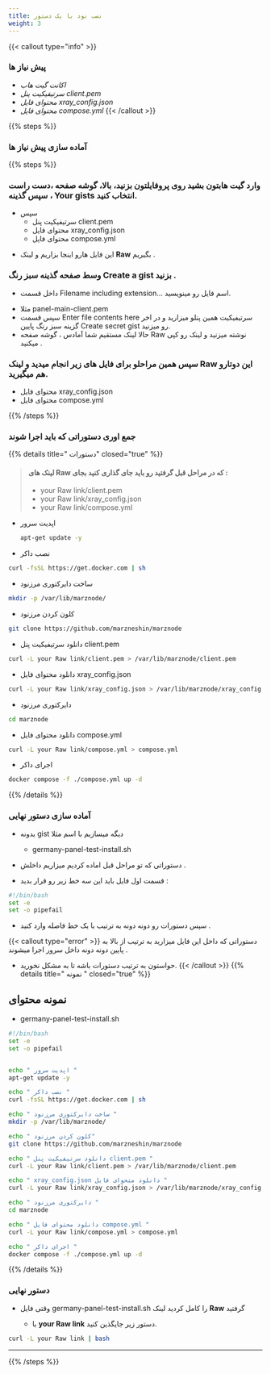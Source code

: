 ```yaml
---
title: نصب نود با یک دستور
weight: 3
---
```


 {{< callout type="info" >}}
  ### پیش نیاز ها 
   * *اکانت گیت هاب*
   * *سرتیفیکیت پنل client.pem*
   * *محتوای فایل xray_config.json*
   * *محتوای فایل compose.yml*
  {{< /callout >}}


{{% steps %}}

### آماده سازی پیش نیاز ها 

 {{% steps %}}
  ### وارد گیت هابتون بشید روی پروفایلتون بزنید، بالا، گوشه صفحه ،دست راست ، سپس گذینه Your gists انتخاب کنید.
  * سپس 
    - سرتیفیکیت پنل client.pem
    - محتوای فایل xray_config.json
    - محتوای فایل compose.yml
  - این فایل هارو اینجا بزاریم و لینک **Raw** بگیریم .

  ### وسط صفحه گذینه سبز رنگ Create a gist بزنید .
   * داخل قسمت Filename including extension... اسم فایل رو مینویسید.
   - مثلا panel-main-client.pem 
   - سپس قسمت Enter file contents here سرتیفیکیت همین پنلو میزارید و در اخر گزینه سبز رنگ پایین Create secret gist رو میزنید.
   - حالا لینک مستقیم شما آمادس ، گوشه صفحه Raw نوشته میزنید و لینک رو کپی میکنید .

  ### سپس همین مراحلو برای فایل های زیر انجام میدید و لینک **Raw** این دوتارو هم میگیرید.

  * محتوای فایل xray_config.json
  * محتوای فایل compose.yml

 {{% /steps %}}

### جمع اوری دستوراتی که باید اجرا شوند 

{{% details title=" دستورات" closed="true" %}} 


> #### لینک های **Raw** که در مراحل قبل گرفتید رو باید جای گذاری کنید بجای :
> - your Raw link/client.pem
> - your Raw link/xray_config.json
> - your Raw link/compose.yml


 * اپدیت سرور 
    
   ```bash
   apt-get update -y
   ```

 * نصب داکر

  ```bash
  curl -fsSL https://get.docker.com | sh
  ```

 * ساخت دایرکتوری مرزنود
  ```bash
  mkdir -p /var/lib/marznode/
  ```

 * کلون کردن مرزنود 
  ```bash
  git clone https://github.com/marzneshin/marznode
  ```
 * دانلود سرتیفیکیت پنل client.pem
  ```bash
  curl -L your Raw link/client.pem > /var/lib/marznode/client.pem
  ```

 * دانلود محتوای فایل xray_config.json
  ```bash
  curl -L your Raw link/xray_config.json > /var/lib/marznode/xray_config.json
  ```

 * دایرکتوری مرزنود
  ```bash
  cd marznode
  ```

 * دانلود محتوای فایل compose.yml
  ```bash
  curl -L your Raw link/compose.yml > compose.yml
  ```

 * اجرای داکر
  ```bash
  docker compose -f ./compose.yml up -d 
  ```

{{% /details %}}


### آماده سازی دستور نهایی 

- یدونه gist دیگه میسازیم با اسم مثلا 
  - germany-panel-test-install.sh
- دستوراتی که تو مراحل قبل اماده کردیم میزاریم داخلش .

- قسمت اول فایل باید این سه خط زیر رو قرار بدید :
```bash
#!/bin/bash
set -e
set -o pipefail
```
- سپس دستورات رو دونه دونه به ترتیب با یک خط فاصله وارد کنید .

{{< callout type="error" >}}
دستوراتی که داخل این فایل میزارید به ترتیب از بالا به پایین دونه دونه داخل سرور اجرا میشوند .
- حواستون به ترتیب دستورات باشه تا به مشکل نخورید.
{{< /callout >}}
{{% details title=" نمونه " closed="true" %}} 

## نمونه محتوای 
- germany-panel-test-install.sh
```bash
#!/bin/bash
set -e
set -o pipefail


echo " اپدیت سرور "
apt-get update -y 

echo " نصب داکر "
curl -fsSL https://get.docker.com | sh

echo " ساخت دایرکتوری مرزنود "
mkdir -p /var/lib/marznode/

echo " کلون کردن مرزنود"
git clone https://github.com/marzneshin/marznode

echo " دانلود سرتیفیکیت پنل client.pem "
curl -L your Raw link/client.pem > /var/lib/marznode/client.pem

echo " xray_config.json دانلود متحوای فایل "
curl -L your Raw link/xray_config.json > /var/lib/marznode/xray_config.json

echo " دایرکتوری مرزنود "
cd marznode 

echo " دانلود محتوای فایل compose.yml "
curl -L your Raw link/compose.yml > compose.yml

echo " اجرای داکر "
docker compose -f ./compose.yml up -d

```

{{% /details %}}

### دستور نهایی

- وقتی فایل germany-panel-test-install.sh را کامل کردید لینک **Raw** گرفتید 

  - با **your Raw link** دستور زیر جایگذین کنید.

```bash
curl -L your Raw link | bash
```
 ---

{{% /steps %}}
